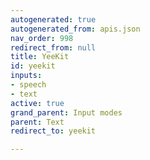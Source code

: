 ```yaml
---
autogenerated: true
autogenerated_from: apis.json
nav_order: 998
redirect_from: null
title: YeeKit
id: yeekit
inputs:
- speech
- text
active: true
grand_parent: Input modes
parent: Text
redirect_to: yeekit

---
```


